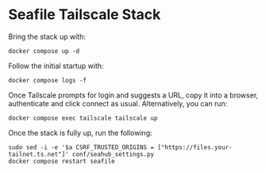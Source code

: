 # Seafile Tailscale Stack

Bring the stack up with:

```
docker compose up -d
```

Follow the initial startup with:

```
docker compose logs -f
```

Once Tailscale prompts for login and suggests a URL, copy it into a browser, authenticate
and click connect as usual. Alternatively, you can run:

```
docker compose exec tailscale tailscale up
```

Once the stack is fully up, run the following:

```
sudo sed -i -e '$a CSRF_TRUSTED_ORIGINS = ["https://files.your-tailnet.ts.net"]' conf/seahub_settings.py
docker compose restart seafile
```
